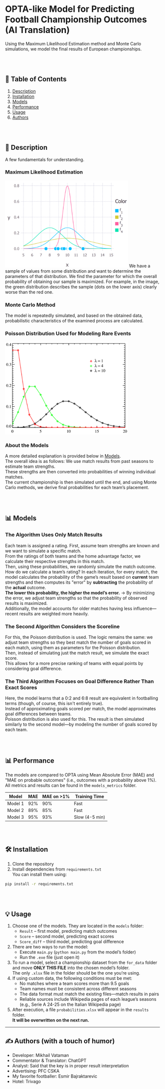 # OPTA-like Model for Predicting Football Championship Outcomes  (AI Translation)
Using the Maximum Likelihood Estimation method and Monte Carlo simulations, we model the final results of European championships.  

<br><br>  

## 📌 Table of Contents  
1. [Description](#description)  
2. [Installation](#installation)  
3. [Models](#models)  
4. [Performance](#performance)  
5. [Usage](#usage)  
6. [Authors](#authors)  

<br><br>  

## <a name="description">📖 Description  
A few fundamentals for understanding.  

### Maximum Likelihood Estimation  
<img src="images/MMP_for_README.png" width="400" />  
We have a sample of values from some distribution and want to determine the parameters of that distribution.  
We find the parameter for which the overall probability of obtaining our sample is maximized.  
For example, in the image, the green distribution describes the sample (dots on the lower axis) clearly worse than the red one.  

### Monte Carlo Method  
The model is repeatedly simulated, and based on the obtained data, probabilistic characteristics of the examined process are calculated.  

### Poisson Distribution Used for Modeling Rare Events  
<img src="images/Poasson_dist.png" width="400" />  

### About the Models  
A more detailed explanation is provided below in [Models](#models).  
The overall idea is as follows: We use match results from past seasons to estimate team strengths.  
These strengths are then converted into probabilities of winning individual matches.  
The current championship is then simulated until the end, and using Monte Carlo methods, we derive final probabilities for each team’s placement.  

<br><br>  

## <a name="models">📊 Models  

### The Algorithm Uses Only Match Results  
Each team is assigned a rating. First, assume team strengths are known and we want to simulate a specific match.  
From the ratings of both teams and the home advantage factor, we calculate their respective strengths in this match.  
Then, using these probabilities, we randomly simulate the match outcome.  
How do we calculate a team’s rating? In each iteration, for every match, the model calculates the probability of the game’s result based on **current** team strengths and then computes its "error" by **subtracting** the probability of the **actual** outcome.  
**The lower this probability, the higher the model’s error.** → By minimizing the error, we adjust team strengths so that the probability of observed results is maximized.  
Additionally, the model accounts for older matches having less influence—recent results are weighted more heavily.  

### The Second Algorithm Considers the Scoreline  
For this, the Poisson distribution is used. The logic remains the same: we adjust team strengths so they best match the number of goals scored in each match, using them as parameters for the Poisson distribution.  
Then, instead of simulating just the match result, we simulate the exact score.  
This allows for a more precise ranking of teams with equal points by considering goal difference.  

### The Third Algorithm Focuses on Goal Difference Rather Than Exact Scores  
Here, the model learns that a 0:2 and 6:8 result are equivalent in footballing terms (though, of course, this isn't entirely true).  
Instead of approximating goals scored per match, the model approximates goal differences between teams.  
Poisson distribution is also used for this. The result is then simulated similarly to the second model—by modeling the number of goals scored by each team.  

<br><br>  

## <a name="performance">📊 Performance  
The models are compared to OPTA using Mean Absolute Error (MAE) and "MAE on probable outcomes" (i.e., outcomes with a probability above 1%).  
All metrics and results can be found in the `models_metrics` folder.  

| Model        | MAE  | MAE on >1%  | Training Time      |  
|-------------|------|------------|-------------------|  
| Model 1     | 92%  | 90%        | Fast              |  
| Model 2     | 89%  | 85%        | Fast              |  
| Model 3     | 95%  | 93%        | Slow (4-5 min)    |  

<br><br>  

## <a name="installation">🛠 Installation  
1. Clone the repository  
2. Install dependencies from `requirements.txt`  
You can install them using:  

```bash
pip install -r requirements.txt
```  

<br><br>  

## <a name="usage">💡 Usage  
1. Choose one of the models. They are located in the `models` folder:  
   - `Result` – first model, predicting match outcomes  
   - `Score` – second model, predicting exact scores  
   - `Score_diff` – third model, predicting goal difference  
2. There are two ways to run the model:  
   - Execute `main.py` (`python main.py` from the model’s folder)  
   - Run the `.exe` file (just open it)  
3. To run a model, select a championship dataset from the `for_data` folder and move **ONLY THIS FILE** into the chosen model’s folder.  
   The only `.xlsx` file in the folder should be the one you’re using.  
4. If using custom data, the following conditions must be met:  
   - No matches where a team scores more than 9.5 goals  
   - Team names must be consistent across different seasons  
   - The data format must match the existing files—match results in pairs  
   - Reliable sources include Wikipedia pages of each league’s seasons (e.g., Serie A 24-25 on the Italian Wikipedia page)  
5. After execution, a file `probabilities.xlsx` will appear in the `results` folder.  
   **It will be overwritten on the next run.**  

---  

## <a name="authors">✍️ Authors (with a touch of humor)  
- Developer: Mikhail Vataman  
- Commentator & Translator: ChatGPT  
- Analyst: Said that the key is in proper result interpretation  
- Advertising: PFC CSKA  
- My favorite footballer: Esmir Bajraktarevic  
- Hotel: Trivago
